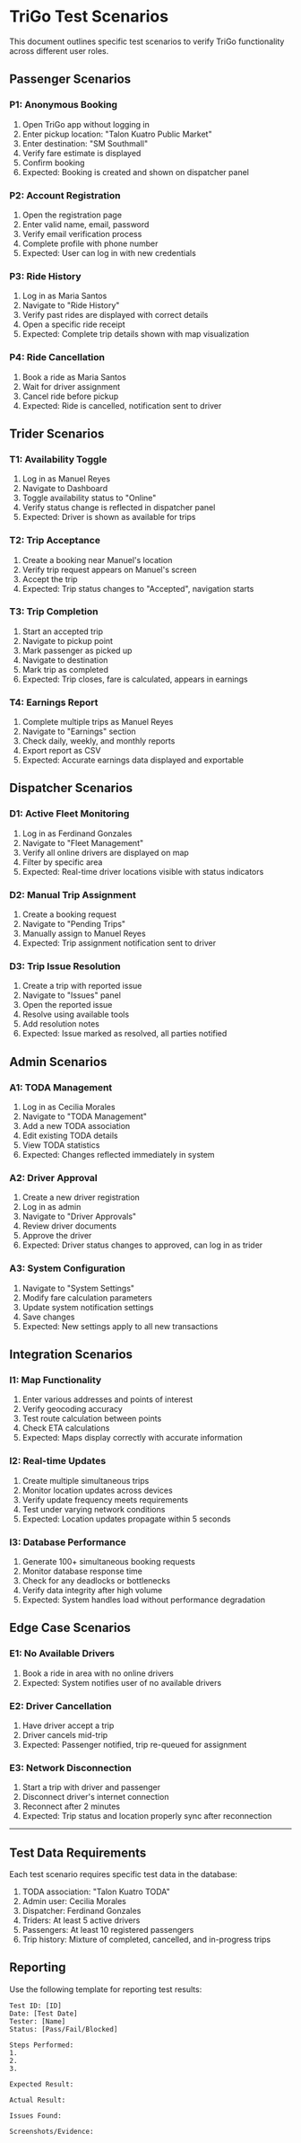 # TriGo Test Scenarios

This document outlines specific test scenarios to verify TriGo functionality across different user roles.

## Passenger Scenarios

### P1: Anonymous Booking
1. Open TriGo app without logging in
2. Enter pickup location: "Talon Kuatro Public Market"
3. Enter destination: "SM Southmall"
4. Verify fare estimate is displayed
5. Confirm booking
6. Expected: Booking is created and shown on dispatcher panel

### P2: Account Registration
1. Open the registration page
2. Enter valid name, email, password
3. Verify email verification process
4. Complete profile with phone number
5. Expected: User can log in with new credentials

### P3: Ride History
1. Log in as Maria Santos
2. Navigate to "Ride History"
3. Verify past rides are displayed with correct details
4. Open a specific ride receipt
5. Expected: Complete trip details shown with map visualization

### P4: Ride Cancellation
1. Book a ride as Maria Santos
2. Wait for driver assignment
3. Cancel ride before pickup
4. Expected: Ride is cancelled, notification sent to driver

## Trider Scenarios

### T1: Availability Toggle
1. Log in as Manuel Reyes
2. Navigate to Dashboard
3. Toggle availability status to "Online"
4. Verify status change is reflected in dispatcher panel
5. Expected: Driver is shown as available for trips

### T2: Trip Acceptance
1. Create a booking near Manuel's location
2. Verify trip request appears on Manuel's screen
3. Accept the trip
4. Expected: Trip status changes to "Accepted", navigation starts

### T3: Trip Completion
1. Start an accepted trip
2. Navigate to pickup point
3. Mark passenger as picked up
4. Navigate to destination
5. Mark trip as completed
6. Expected: Trip closes, fare is calculated, appears in earnings

### T4: Earnings Report
1. Complete multiple trips as Manuel Reyes
2. Navigate to "Earnings" section
3. Check daily, weekly, and monthly reports
4. Export report as CSV
5. Expected: Accurate earnings data displayed and exportable

## Dispatcher Scenarios

### D1: Active Fleet Monitoring
1. Log in as Ferdinand Gonzales
2. Navigate to "Fleet Management"
3. Verify all online drivers are displayed on map
4. Filter by specific area
5. Expected: Real-time driver locations visible with status indicators

### D2: Manual Trip Assignment
1. Create a booking request
2. Navigate to "Pending Trips"
3. Manually assign to Manuel Reyes
4. Expected: Trip assignment notification sent to driver

### D3: Trip Issue Resolution
1. Create a trip with reported issue
2. Navigate to "Issues" panel
3. Open the reported issue
4. Resolve using available tools
5. Add resolution notes
6. Expected: Issue marked as resolved, all parties notified

## Admin Scenarios

### A1: TODA Management
1. Log in as Cecilia Morales
2. Navigate to "TODA Management"
3. Add a new TODA association
4. Edit existing TODA details
5. View TODA statistics
6. Expected: Changes reflected immediately in system

### A2: Driver Approval
1. Create a new driver registration
2. Log in as admin
3. Navigate to "Driver Approvals"
4. Review driver documents
5. Approve the driver
6. Expected: Driver status changes to approved, can log in as trider

### A3: System Configuration
1. Navigate to "System Settings"
2. Modify fare calculation parameters
3. Update system notification settings
4. Save changes
5. Expected: New settings apply to all new transactions

## Integration Scenarios

### I1: Map Functionality
1. Enter various addresses and points of interest
2. Verify geocoding accuracy
3. Test route calculation between points
4. Check ETA calculations
5. Expected: Maps display correctly with accurate information

### I2: Real-time Updates
1. Create multiple simultaneous trips
2. Monitor location updates across devices
3. Verify update frequency meets requirements
4. Test under varying network conditions
5. Expected: Location updates propagate within 5 seconds

### I3: Database Performance
1. Generate 100+ simultaneous booking requests
2. Monitor database response time
3. Check for any deadlocks or bottlenecks
4. Verify data integrity after high volume
5. Expected: System handles load without performance degradation

## Edge Case Scenarios

### E1: No Available Drivers
1. Book a ride in area with no online drivers
2. Expected: System notifies user of no available drivers

### E2: Driver Cancellation
1. Have driver accept a trip
2. Driver cancels mid-trip
3. Expected: Passenger notified, trip re-queued for assignment

### E3: Network Disconnection
1. Start a trip with driver and passenger
2. Disconnect driver's internet connection
3. Reconnect after 2 minutes
4. Expected: Trip status and location properly sync after reconnection

---

## Test Data Requirements

Each test scenario requires specific test data in the database:

1. TODA association: "Talon Kuatro TODA"
2. Admin user: Cecilia Morales
3. Dispatcher: Ferdinand Gonzales
4. Triders: At least 5 active drivers
5. Passengers: At least 10 registered passengers
6. Trip history: Mixture of completed, cancelled, and in-progress trips

## Reporting

Use the following template for reporting test results:

```
Test ID: [ID]
Date: [Test Date]
Tester: [Name]
Status: [Pass/Fail/Blocked]

Steps Performed:
1. 
2.
3.

Expected Result:

Actual Result:

Issues Found:

Screenshots/Evidence:
``` 